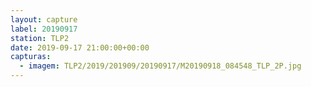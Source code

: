 ```yaml
---
layout: capture
label: 20190917
station: TLP2
date: 2019-09-17 21:00:00+00:00
capturas:
  - imagem: TLP2/2019/201909/20190917/M20190918_084548_TLP_2P.jpg
---
```

